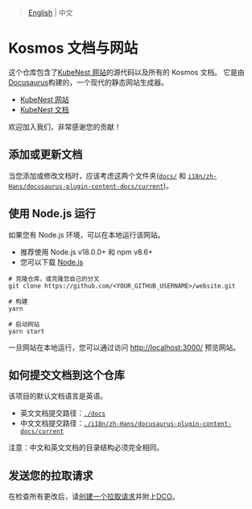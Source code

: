 > [English](README.md) | 中文

# Kosmos 文档与网站

这个仓库包含了[KubeNest 网站](https://kosmos-io.github.io/kubenest-website/)的源代码以及所有的 Kosmos 文档。
它是由[Docusaurus](https://docusaurus.io/)构建的，一个现代的静态网站生成器。

- [KubeNest 网站](https://kosmos-io.github.io/kubenest-website/)
- [KubeNest 文档](https://kosmos-io.github.io/kubenest-website/getting-started/introduction)

欢迎加入我们，非常感谢您的贡献！

## 添加或更新文档

当您添加或修改文档时，应该考虑这两个文件夹([`docs/`](command:_github.copilot.openRelativePath?%5B%7B%22scheme%22%3A%22file%22%2C%22authority%22%3A%22%22%2C%22path%22%3A%22%2FUsers%2Fduanmeng%2FCode%2Fgithub2%2Fwebsite%2Fdocs%2F%22%2C%22query%22%3A%22%22%2C%22fragment%22%3A%22%22%7D%5D "/Users/duanmeng/Code/github2/website/docs/") 和 [`i18n/zh-Hans/docusaurus-plugin-content-docs/current`](command:_github.copilot.openRelativePath?%5B%7B%22scheme%22%3A%22file%22%2C%22authority%22%3A%22%22%2C%22path%22%3A%22%2FUsers%2Fduanmeng%2FCode%2Fgithub2%2Fwebsite%2Fi18n%2Fzh-Hans%2Fdocusaurus-plugin-content-docs%2Fcurrent%22%2C%22query%22%3A%22%22%2C%22fragment%22%3A%22%22%7D%5D "/Users/duanmeng/Code/github2/website/i18n/zh-Hans/docusaurus-plugin-content-docs/current"))。

## 使用 Node.js 运行

如果您有 Node.js 环境，可以在本地运行该网站。

- 推荐使用 Node.js v18.0.0+ 和 npm v8.6+
- 您可以下载 [Node.js](https://nodejs.org/download/release/v18.0.0)

```shell
# 克隆仓库，或克隆您自己的分叉
git clone https://github.com/<YOUR_GITHUB_USERNAME>/website.git

# 构建
yarn

# 启动网站
yarn start
```

一旦网站在本地运行，您可以通过访问 [http://localhost:3000/](http://localhost:3000/) 预览网站。

## 如何提交文档到这个仓库

该项目的默认文档语言是英语。

- 英文文档提交路径：[`./docs`](command:_github.copilot.openRelativePath?%5B%7B%22scheme%22%3A%22file%22%2C%22authority%22%3A%22%22%2C%22path%22%3A%22%2FUsers%2Fduanmeng%2FCode%2Fgithub2%2Fwebsite%2Fdocs%22%2C%22query%22%3A%22%22%2C%22fragment%22%3A%22%22%7D%5D "/Users/duanmeng/Code/github2/website/docs")
- 中文文档提交路径：[`./i18n/zh-Hans/docusaurus-plugin-content-docs/current`](command:_github.copilot.openRelativePath?%5B%7B%22scheme%22%3A%22file%22%2C%22authority%22%3A%22%22%2C%22path%22%3A%22%2FUsers%2Fduanmeng%2FCode%2Fgithub2%2Fwebsite%2Fi18n%2Fzh-Hans%2Fdocusaurus-plugin-content-docs%2Fcurrent%22%2C%22query%22%3A%22%22%2C%22fragment%22%3A%22%22%7D%5D "/Users/duanmeng/Code/github2/website/i18n/zh-Hans/docusaurus-plugin-content-docs/current")

注意：中文和英文文档的目录结构必须完全相同。

## 发送您的拉取请求

在检查所有更改后，请[创建一个拉取请求](https://help.github.com/en/articles/creating-a-pull-request)并附上[DCO](https://github.com/apps/dco)。
